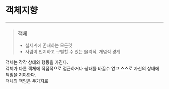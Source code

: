 # 객체지향

--------
> ### 객체
> - 실세계에 존재하는 모든것
> - 사람이 인지하고 구별할 수 있는 물리적, 개념적 경계

객체는 각각 상태와 행동을 가진다.  
객체가 다른 객체에 직접적으로 접근하거나 상태를 바꿀수 없고 스스로 자신의 상태에 책임을 져야한다.  
객체의 책임은 두가지로